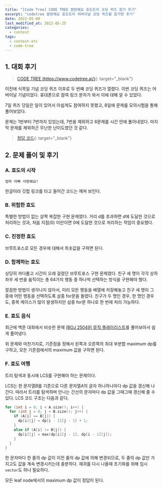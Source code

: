 ```yaml
---
title: "[Code Tree] CODE TREE 쌀랑해요 효도트리 코딩 퀴즈 참가 후기"
excerpt: "codetree 쌀랑해요 효도트리 어버이날 코딩 퀴즈를 참가한 후기"
date: 2022-05-09
last_modified_at: 2022-05-25
categories:
  - contest
tags:
  - contest-etc
  - code-tree
---
```


## 1. 대회 후기

> [CODE TREE (https://www.codetree.ai/)](https://www.codetree.ai/){: target="_blank"}

이전에 식목일 기념 코딩 퀴즈 이후로 두 번째 코딩 퀴즈가 열렸다. 이번 코딩 퀴즈는 어버이날 기념이었다. 휴대폰으로 참여 링크 문자가 와서 이에 대해 알 수 있었다.

7일 퀴즈 당일은 일이 있어서 아쉽게도 참여하지 못했고, 8일에 문제를 모의시험을 통해 풀어보았다.

문제는 1번부터 7번까지 있었는데, 7번을 제외하고 6문제를 시간 안에 풀어내었다. 마지막 문제를 제외하곤 무난한 난이도였던 것 같다.

> [정답 코드](https://github.com/BurningFalls/Algorithm/tree/master/Code_Tree/%EC%8C%80%EB%9E%91%ED%95%B4%EC%9A%94%20%ED%9A%A8%EB%8F%84%ED%8A%B8%EB%A6%AC%20(2022.05.09)){: target="_blank"}

## 2. 문제 풀이 및 후기

### A. 효도의 시작

```
엄마 아빠 사랑해요!
```

한글이라 깃헙 링크를 타고 들어간 코드는 깨져 보인다.

### B. 위험한 효도

특별한 방법이 없는 살짝 복잡한 구현 문제였다. 거리 $d$를 초과하면 $d$에 도달한 것으로 처리하는 것과, 처음 지점($0$) 미만이면 $0$에 도달한 것으로 처리하는 작업이 중요했다.

### C. 진정한 효도

브루트포스로 모든 경우에 대해서 최솟값을 구하면 된다. 

### D. 함께하는 효도

상당히 까다롭고 시간이 오래 걸렸던 브루트포스 구현 문제였다. 친구 세 명이 각각 상하좌우 세 번을 움직이는 총 $64$가지 행동 중 하나씩 선택하는 방식을 구현해야 했다. 

깔끔한 방법이 생각나지 않아서, 미리 모든 행동을 배열에 저장해놓고 친구 세 명이 그 중에 어떤 행동을 선택하도록 삼중 for문을 돌렸다. 친구가 두 명인 경우, 한 명인 경우도, 중복 케이스가 많이 발생하지만 삼중 for문 하나로 한 번에 처리 가능하다.

### E. 효도 음식

최근에 백준 대회에서 비슷한 문제 [[BOJ 25049] 뮤직 플레이리스트](https://burningfalls.github.io/algorithm/boj-25049/)를 풀어보아서 쉽게 풀어냈다. 

위 문제와 마찬가지로, 기준점을 정해서 왼쪽과 오른쪽의 최대 부분합 maximum dp를 구하고, 모든 기준점에서의 maximum 값을 구하면 된다.

### F. 효도 여행

트리 탐색과 동시에 LCS를 구현해야 하는 문제이다. 

LCS는 한 문자열$B$를 기준으로 다른 문자열$A$의 글자 하나하나마다 dp 값을 갱신해 나간다. 따라서 트리를 탐색하며 만나는 간선의 문자마다 dp 값을 그때그때 갱신해 줄 수 있다. LCS 코드 구조는 다음과 같다.

```cpp
for (int i = 0; i < A.size(); i++) {
  for (int j = 0; j < B.size(); j++) {
    if (A[i] == B[j]) {
      dp[i][j] = dp[i - 1][j - 1] + 1;
    }
    else if (A[i] != B[j]) {
      dp[i][j] = max(dp[i][j - 1], dp[i - 1][j]);
    }
  }
}
```

한 문자마다 한 줄의 dp 값이 이전 줄의 dp 값에 의해 변경되므로, 두 줄의 dp 값만 가지고도 값을 계속 변경시키는데 충분하다. 재귀를 다시 나올때 초기화를 위해 임시 `vector`도 하나 필요하다.

모든 leaf node에서의 maximum dp 값이 정답이 된다.


